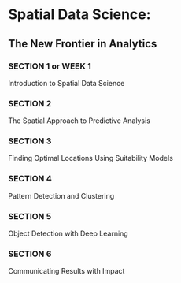 # Spatial Data Science:
## The New Frontier in Analytics

### SECTION 1 or WEEK 1
 Introduction to Spatial Data Science

### SECTION 2
 The Spatial Approach to Predictive Analysis

### SECTION 3
 Finding Optimal Locations Using Suitability Models

### SECTION 4
 Pattern Detection and Clustering

### SECTION 5
 Object Detection with Deep Learning

### SECTION 6
 Communicating Results with Impact 
